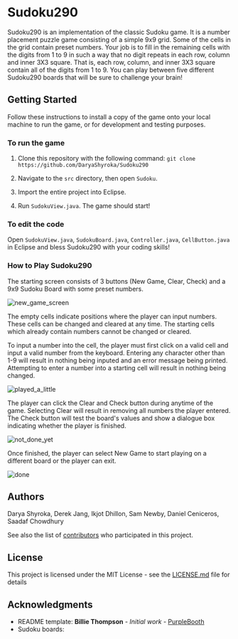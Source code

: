 # Sudoku290

Sudoku290 is an implementation of the classic Sudoku game. It is a number placement puzzle game consisting of a simple 9x9 grid. Some of the cells in the grid contain preset numbers. Your job is to fill in the remaining cells with the digits from 1 to 9 in such a way that no digit repeats in each row, column and inner 3X3 square. That is, each row, column, and inner 3X3 square contain all of the digits from 1 to 9. You can play between five different Sudoku290 boards that will be sure to challenge your brain!

## Getting Started

Follow these instructions to install a copy of the game onto your local machine to run the game, or for development and testing purposes.

### To run the game 

1. Clone this repository with the following command:
`git clone https://github.com/DaryaShyroka/Sudoku290`

2. Navigate to the `src` directory, then open `Sudoku`.

2. Import the entire project into Eclipse.

3. Run `SudokuView.java`. The game should start!

### To edit the code

Open `SudokuView.java`, `SudokuBoard.java`, `Controller.java`, `CellButton.java` in Eclipse and bless Sudoku290 with your coding skills!

### How to Play Sudoku290
The starting screen consists of 3 buttons (New Game, Clear, Check) and a 9x9 Sudoku Board with some preset numbers.

![new_game_screen](https://user-images.githubusercontent.com/46885386/54781800-ac380780-4bf3-11e9-8ec4-f0c10efc6fe8.jpg)

The empty cells indicate positions where the player can input numbers. These cells can be changed and cleared at any time. The starting cells which already contain numbers cannot be changed or cleared. 

To input a number into the cell, the player must first click on a valid cell and input a valid number from the keyboard. Entering any character other than 1-9 will result in nothing being inputed and an error message being printed. Attempting to enter a number into a starting cell will result in nothing being changed.

![played_a_little](https://user-images.githubusercontent.com/46885386/54781905-f4efc080-4bf3-11e9-8ea9-c906556eff23.jpg)

The player can click the Clear and Check button during anytime of the game. Selecting Clear will result in removing all numbers the player entered. The Check button will test the board's values and show a dialogue box indicating whether the player is finished. 

![not_done_yet](https://user-images.githubusercontent.com/46885386/54782065-662f7380-4bf4-11e9-802c-5b472f81d718.jpg)

Once finished, the player can select New Game to start playing on a different board or the player can exit.

![done](https://user-images.githubusercontent.com/46885386/54782084-6fb8db80-4bf4-11e9-955c-c47a11f84fcb.jpg)

## Authors

Darya Shyroka, Derek Jang, Ikjot Dhillon, Sam Newby, Daniel Ceniceros, Saadaf Chowdhury

See also the list of [contributors](https://github.com/your/project/contributors) who participated in this project.

## License

This project is licensed under the MIT License - see the [LICENSE.md](LICENSE.md) file for details

## Acknowledgments

* README template: **Billie Thompson** - *Initial work* - [PurpleBooth](https://github.com/PurpleBooth)
* Sudoku boards: 
